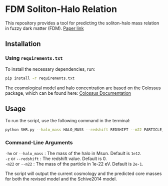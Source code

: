 # FDM Soliton-Halo Relation

This repository provides a tool for predicting the soliton-halo mass relation in fuzzy dark matter (FDM).
[Paper link]()

## Installation

### Using `requirements.txt`

To install the necessary dependencies, run:

```sh
pip install -r requirements.txt
```

The cosmological model and halo concentration are based on the Colossus package, which can be found here:
[Colossus Documentation](https://bdiemer.bitbucket.io/colossus/)

## Usage

To run the script, use the following command in the terminal:

```sh
python SHR.py --halo_mass HALO_MASS --redshift REDSHIFT --m22 PARTICLE_MASS
```

### Command-Line Arguments
`-hm` or `--halo_mass` : The mass of the halo in Msun. Default is `1e12`.\
`-z` or `--redshift` : The redshift value. Default is 0.\
`-m22` or `--m22` : The mass of the particle in 1e-22 eV. Default is `2e-1`.

The script will output the current cosmology and the predicted core masses for both the revised model and the Schive2014 model.
